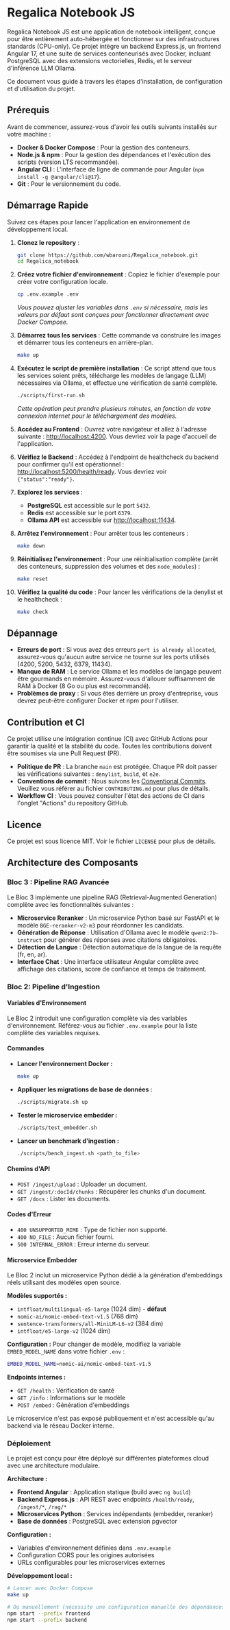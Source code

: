 # Regalica Notebook JS

Regalica Notebook JS est une application de notebook intelligent, conçue pour être entièrement auto-hébergée et fonctionner sur des infrastructures standards (CPU-only). Ce projet intègre un backend Express.js, un frontend Angular 17, et une suite de services conteneurisés avec Docker, incluant PostgreSQL avec des extensions vectorielles, Redis, et le serveur d'inférence LLM Ollama.

Ce document vous guide à travers les étapes d'installation, de configuration et d'utilisation du projet.

## Prérequis

Avant de commencer, assurez-vous d'avoir les outils suivants installés sur votre machine :

-   **Docker & Docker Compose** : Pour la gestion des conteneurs.
-   **Node.js & npm** : Pour la gestion des dépendances et l'exécution des scripts (version LTS recommandée).
-   **Angular CLI** : L'interface de ligne de commande pour Angular (`npm install -g @angular/cli@17`).
-   **Git** : Pour le versionnement du code.

## Démarrage Rapide

Suivez ces étapes pour lancer l'application en environnement de développement local.

1.  **Clonez le repository** :
    ```bash
    git clone https://github.com/wbarouni/Regalica_notebook.git
    cd Regalica_notebook
    ```

2.  **Créez votre fichier d'environnement** :
    Copiez le fichier d'exemple pour créer votre configuration locale.
    ```bash
    cp .env.example .env
    ```
    *Vous pouvez ajuster les variables dans `.env` si nécessaire, mais les valeurs par défaut sont conçues pour fonctionner directement avec Docker Compose.*

3.  **Démarrez tous les services** :
    Cette commande va construire les images et démarrer tous les conteneurs en arrière-plan.
    ```bash
    make up
    ```

4.  **Exécutez le script de première installation** :
    Ce script attend que tous les services soient prêts, télécharge les modèles de langage (LLM) nécessaires via Ollama, et effectue une vérification de santé complète.
    ```bash
    ./scripts/first-run.sh
    ```
    *Cette opération peut prendre plusieurs minutes, en fonction de votre connexion internet pour le téléchargement des modèles.*

5.  **Accédez au Frontend** :
    Ouvrez votre navigateur et allez à l'adresse suivante : [http://localhost:4200](http://localhost:4200). Vous devriez voir la page d'accueil de l'application.

6.  **Vérifiez le Backend** :
    Accédez à l'endpoint de healthcheck du backend pour confirmer qu'il est opérationnel : [http://localhost:5200/health/ready](http://localhost:5200/health/ready). Vous devriez voir `{"status":"ready"}`.

7.  **Explorez les services** :
    -   **PostgreSQL** est accessible sur le port `5432`.
    -   **Redis** est accessible sur le port `6379`.
    -   **Ollama API** est accessible sur [http://localhost:11434](http://localhost:11434).

8.  **Arrêtez l'environnement** :
    Pour arrêter tous les conteneurs :
    ```bash
    make down
    ```

9.  **Réinitialisez l'environnement** :
    Pour une réinitialisation complète (arrêt des conteneurs, suppression des volumes et des `node_modules`) :
    ```bash
    make reset
    ```

10. **Vérifiez la qualité du code** :
    Pour lancer les vérifications de la denylist et le healthcheck :
    ```bash
    make check
    ```

## Dépannage

-   **Erreurs de port** : Si vous avez des erreurs `port is already allocated`, assurez-vous qu'aucun autre service ne tourne sur les ports utilisés (4200, 5200, 5432, 6379, 11434).
-   **Manque de RAM** : Le service Ollama et les modèles de langage peuvent être gourmands en mémoire. Assurez-vous d'allouer suffisamment de RAM à Docker (8 Go ou plus est recommandé).
-   **Problèmes de proxy** : Si vous êtes derrière un proxy d'entreprise, vous devrez peut-être configurer Docker et npm pour l'utiliser.

## Contribution et CI

Ce projet utilise une intégration continue (CI) avec GitHub Actions pour garantir la qualité et la stabilité du code. Toutes les contributions doivent être soumises via une Pull Request (PR).

-   **Politique de PR** : La branche `main` est protégée. Chaque PR doit passer les vérifications suivantes : `denylist`, `build`, et `e2e`.
-   **Conventions de commit** : Nous suivons les [Conventional Commits](https://www.conventionalcommits.org/en/v1.0.0/). Veuillez vous référer au fichier `CONTRIBUTING.md` pour plus de détails.
-   **Workflow CI** : Vous pouvez consulter l'état des actions de CI dans l'onglet "Actions" du repository GitHub.

## Licence

Ce projet est sous licence MIT. Voir le fichier `LICENSE` pour plus de détails.

## Architecture des Composants

### Bloc 3 : Pipeline RAG Avancée

Le Bloc 3 implémente une pipeline RAG (Retrieval-Augmented Generation) complète avec les fonctionnalités suivantes :
-   **Microservice Reranker** : Un microservice Python basé sur FastAPI et le modèle `BGE-reranker-v2-m3` pour réordonner les candidats.
-   **Génération de Réponse** : Utilisation d'Ollama avec le modèle `qwen2:7b-instruct` pour générer des réponses avec citations obligatoires.
-   **Détection de Langue** : Détection automatique de la langue de la requête (fr, en, ar).
-   **Interface Chat** : Une interface utilisateur Angular complète avec affichage des citations, score de confiance et temps de traitement.

### Bloc 2: Pipeline d'Ingestion

#### Variables d'Environnement

Le Bloc 2 introduit une configuration complète via des variables d'environnement. Référez-vous au fichier `.env.example` pour la liste complète des variables requises.

#### Commandes

-   **Lancer l'environnement Docker :**
    ```bash
    make up
    ```

-   **Appliquer les migrations de base de données :**
    ```bash
    ./scripts/migrate.sh up
    ```

-   **Tester le microservice embedder :**
    ```bash
    ./scripts/test_embedder.sh
    ```

-   **Lancer un benchmark d'ingestion :**
    ```bash
    ./scripts/bench_ingest.sh <path_to_file>
    ```

#### Chemins d'API

-   `POST /ingest/upload` : Uploader un document.
-   `GET /ingest/:docId/chunks` : Récupérer les chunks d'un document.
-   `GET /docs` : Lister les documents.

#### Codes d'Erreur

-   `400 UNSUPPORTED_MIME` : Type de fichier non supporté.
-   `400 NO_FILE` : Aucun fichier fourni.
-   `500 INTERNAL_ERROR` : Erreur interne du serveur.

#### Microservice Embedder

Le Bloc 2 inclut un microservice Python dédié à la génération d'embeddings réels utilisant des modèles open source.

**Modèles supportés :**
-   `intfloat/multilingual-e5-large` (1024 dim) - **défaut**
-   `nomic-ai/nomic-embed-text-v1.5` (768 dim)
-   `sentence-transformers/all-MiniLM-L6-v2` (384 dim)
-   `intfloat/e5-large-v2` (1024 dim)

**Configuration :**
Pour changer de modèle, modifiez la variable `EMBED_MODEL_NAME` dans votre fichier `.env` :
```bash
EMBED_MODEL_NAME=nomic-ai/nomic-embed-text-v1.5
```

**Endpoints internes :**
-   `GET /health` : Vérification de santé
-   `GET /info` : Informations sur le modèle
-   `POST /embed` : Génération d'embeddings

Le microservice n'est pas exposé publiquement et n'est accessible qu'au backend via le réseau Docker interne.

### Déploiement

Le projet est conçu pour être déployé sur différentes plateformes cloud avec une architecture modulaire.

**Architecture :**
-   **Frontend Angular** : Application statique (build avec `ng build`)
-   **Backend Express.js** : API REST avec endpoints `/health/ready`, `/ingest/*`, `/rag/*`
-   **Microservices Python** : Services indépendants (embedder, reranker)
-   **Base de données** : PostgreSQL avec extension pgvector

**Configuration :**
-   Variables d'environnement définies dans `.env.example`
-   Configuration CORS pour les origines autorisées
-   URLs configurables pour les microservices externes

**Développement local :**
```bash
# Lancer avec Docker Compose
make up

# Ou manuellement (nécessite une configuration manuelle des dépendances comme PostgreSQL, Redis, Ollama)
npm start --prefix frontend
npm start --prefix backend
```

